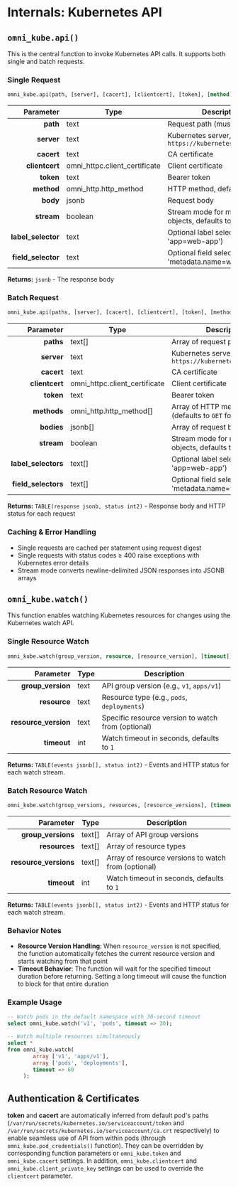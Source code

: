# Internals: Kubernetes API

## `omni_kube.api()`

This is the central function to invoke Kubernetes API calls. It supports both single and batch requests.

### Single Request

```sql
omni_kube.api(path, [server], [cacert], [clientcert], [token], [method], [body], [stream])
```

|      **Parameter** | **Type**                      | **Description**                                                 |
|-------------------:|-------------------------------|-----------------------------------------------------------------|
|           **path** | text                          | Request path (must start with `/`)                              |
|         **server** | text                          | Kubernetes server, defaults to `https://kubernetes.default.svc` |
|         **cacert** | text                          | CA certificate                                                  |
|     **clientcert** | omni_httpc.client_certificate | Client certificate                                              |
|          **token** | text                          | Bearer token                                                    |
|         **method** | omni_http.http_method         | HTTP method, defaults to `GET`                                  |
|           **body** | jsonb                         | Request body                                                    |
|         **stream** | boolean                       | Stream mode for multiple JSON objects, defaults to `false`      |
| **label_selector** | text                          | Optional label selector (e.g., 'app=web-app')                   |
| **field_selector** | text                          | Optional field selector (e.g., 'metadata.name=web-app')         |

**Returns:** `jsonb` - The response body

### Batch Request

```sql
omni_kube.api(paths, [server], [cacert], [clientcert], [token], [methods], [bodies], [stream])
```

|       **Parameter** | **Type**                      | **Description**                                                 |
|--------------------:|-------------------------------|-----------------------------------------------------------------|
|           **paths** | text[]                        | Array of request paths                                          |
|          **server** | text                          | Kubernetes server, defaults to `https://kubernetes.default.svc` |
|          **cacert** | text                          | CA certificate                                                  |
|      **clientcert** | omni_httpc.client_certificate | Client certificate                                              |
|           **token** | text                          | Bearer token                                                    |
|         **methods** | omni_http.http_method[]       | Array of HTTP methods (defaults to `GET` for all requests)      |
|          **bodies** | jsonb[]                       | Array of request bodies                                         |
|          **stream** | boolean                       | Stream mode for multiple JSON objects, defaults to `false`      |
| **label_selectors** | text[]                        | Optional label selectors (e.g., 'app=web-app')                  |
| **field_selectors** | text[]                        | Optional field selectors (e.g., 'metadata.name=web-app')        |

**Returns:** `TABLE(response jsonb, status int2)` - Response body and HTTP status for each request

### Caching & Error Handling

- Single requests are cached per statement using request digest
- Single requests with status codes ≥ 400 raise exceptions with Kubernetes error details
- Stream mode converts newline-delimited JSON responses into JSONB arrays

## `omni_kube.watch()`

This function enables watching Kubernetes resources for changes using the Kubernetes watch API.

### Single Resource Watch

```sql
omni_kube.watch(group_version, resource, [resource_version], [timeout])
```

|        **Parameter** | **Type** | **Description**                                    |
|---------------------:|----------|----------------------------------------------------|
|    **group_version** | text     | API group version (e.g., `v1`, `apps/v1`)          |
|         **resource** | text     | Resource type (e.g., `pods`, `deployments`)        |
| **resource_version** | text     | Specific resource version to watch from (optional) |
|          **timeout** | int      | Watch timeout in seconds, defaults to `1`          |

**Returns:** `TABLE(events jsonb[], status int2)` - Events and HTTP status for each watch stream.

### Batch Resource Watch

```sql
omni_kube.watch(group_versions, resources, [resource_versions], [timeout])
```

|         **Parameter** | **Type** | **Description**                                     |
|----------------------:|----------|-----------------------------------------------------|
|    **group_versions** | text[]   | Array of API group versions                         |
|         **resources** | text[]   | Array of resource types                             |
| **resource_versions** | text[]   | Array of resource versions to watch from (optional) |
|           **timeout** | int      | Watch timeout in seconds, defaults to `1`           |

**Returns:** `TABLE(events jsonb[], status int2)` - Events and HTTP status for each watch stream.

### Behavior Notes

- **Resource Version Handling**: When `resource_version` is not specified, the function automatically fetches the
  current resource version and starts watching from that point
- **Timeout Behavior**: The function will wait for the specified timeout duration before returning. Setting a long
  timeout will cause the function to block for that entire duration

### Example Usage

```sql
-- Watch pods in the default namespace with 30-second timeout
select omni_kube.watch('v1', 'pods', timeout => 30);

-- Watch multiple resources simultaneously
select *
from omni_kube.watch(
        array ['v1', 'apps/v1'],
        array ['pods', 'deployments'],
        timeout => 60
     );
```

## Authentication & Certificates

**token** and **cacert** are automatically inferred from default pod's
paths (`/var/run/secrets/kubernetes.io/serviceaccount/token` and `/var/run/secrets/kubernetes.io/serviceaccount/ca.crt`
respectively) to enable seamless use of API from within pods (through `omni_kube.pod_credentials()` function). They can
be overridden by corresponding function parameters or `omni_kube.token` and `omni_kube.cacert` settings. In addition,
`omni_kube.clientcert` and `omni_kube.client_private_key` settings can be used to override
the `clientcert` parameter.
